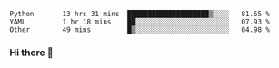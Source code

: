 <!--START_SECTION:waka-->

```text
Python       13 hrs 31 mins  ████████████████████▒░░░░   81.65 %
YAML         1 hr 18 mins    ██░░░░░░░░░░░░░░░░░░░░░░░   07.93 %
Other        49 mins         █▒░░░░░░░░░░░░░░░░░░░░░░░   04.98 %
```

<!--END_SECTION:waka-->

### Hi there 👋

<!--
**DnC275/DnC275** is a ✨ _special_ ✨ repository because its `README.md` (this file) appears on your GitHub profile.

Here are some ideas to get you started:

- 🔭 I’m currently working on ...
- 🌱 I’m currently learning ...
- 👯 I’m looking to collaborate on ...
- 🤔 I’m looking for help with ...
- 💬 Ask me about ...
- 📫 How to reach me: ...
- 😄 Pronouns: ...
- ⚡ Fun fact: ...
-->
